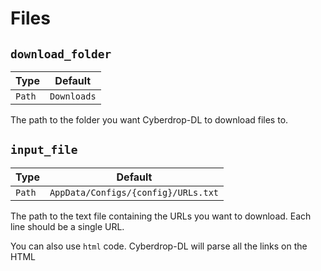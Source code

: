 # Files

## `download_folder`

| Type   | Default     |
| ------ | ----------- |
| `Path` | `Downloads` |

The path to the folder you want Cyberdrop-DL to download files to.

## `input_file`

| Type   | Default                             |
| ------ | ----------------------------------- |
| `Path` | `AppData/Configs/{config}/URLs.txt` |

The path to the text file containing the URLs you want to download. Each line should be a single URL.

You can also use `html` code. Cyberdrop-DL will parse all the links on the HTML
